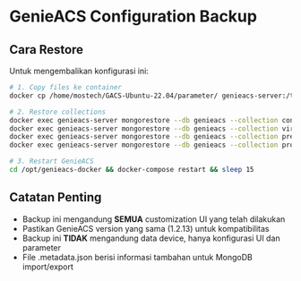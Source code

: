 # GenieACS Configuration Backup

## Cara Restore

Untuk mengembalikan konfigurasi ini:

```bash
# 1. Copy files ke container
docker cp /home/mostech/GACS-Ubuntu-22.04/parameter/ genieacs-server:/tmp/

# 2. Restore collections
docker exec genieacs-server mongorestore --db genieacs --collection config --drop /tmp/parameter/config.bson
docker exec genieacs-server mongorestore --db genieacs --collection virtualParameters --drop /tmp/parameter/virtualParameters.bson
docker exec genieacs-server mongorestore --db genieacs --collection presets --drop /tmp/parameter/presets.bson
docker exec genieacs-server mongorestore --db genieacs --collection provisions --drop /tmp/parameter/provisions.bson

# 3. Restart GenieACS
cd /opt/genieacs-docker && docker-compose restart && sleep 15
```

## Catatan Penting

- Backup ini mengandung **SEMUA** customization UI yang telah dilakukan
- Pastikan GenieACS version yang sama (1.2.13) untuk kompatibilitas
- Backup ini **TIDAK** mengandung data device, hanya konfigurasi UI dan parameter
- File .metadata.json berisi informasi tambahan untuk MongoDB import/export
